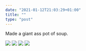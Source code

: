 ```yaml
---
date: "2021-01-12T21:03:29+01:00"
title: ""
type: "post"
---
```


Made a giant ass pot of soup. 

![](/2021-01-12-1.jpeg)
![](/2021-01-12-2.jpeg)
![](/2021-01-12-3.jpeg)
![](/2021-01-12-4.jpeg)
